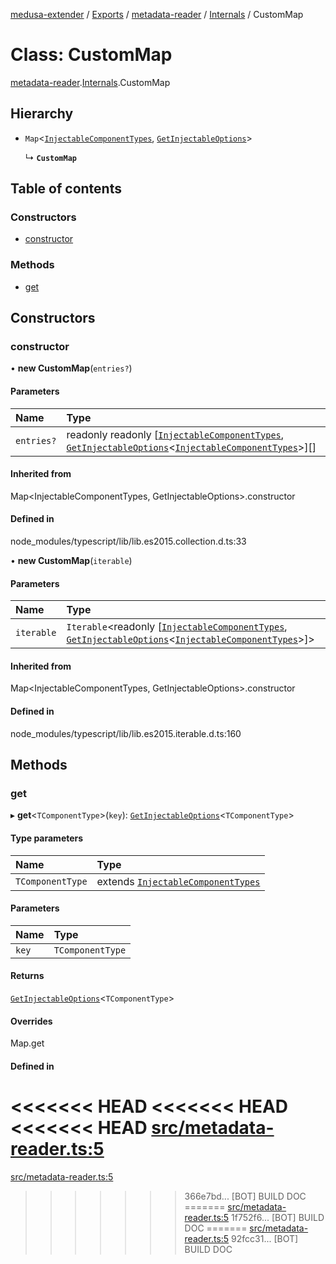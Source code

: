 [medusa-extender](../README.md) / [Exports](../modules.md) / [metadata-reader](../modules/metadata_reader.md) / [Internals](../modules/metadata_reader.Internals.md) / CustomMap

# Class: CustomMap

[metadata-reader](../modules/metadata_reader.md).[Internals](../modules/metadata_reader.Internals.md).CustomMap

## Hierarchy

- `Map`<[`InjectableComponentTypes`](../modules/types.md#injectablecomponenttypes), [`GetInjectableOptions`](../modules/types.md#getinjectableoptions)\>

  ↳ **`CustomMap`**

## Table of contents

### Constructors

- [constructor](metadata_reader.Internals.CustomMap.md#constructor)

### Methods

- [get](metadata_reader.Internals.CustomMap.md#get)

## Constructors

### constructor

• **new CustomMap**(`entries?`)

#### Parameters

| Name | Type |
| :------ | :------ |
| `entries?` | readonly readonly [[`InjectableComponentTypes`](../modules/types.md#injectablecomponenttypes), [`GetInjectableOptions`](../modules/types.md#getinjectableoptions)<[`InjectableComponentTypes`](../modules/types.md#injectablecomponenttypes)\>][] |

#### Inherited from

Map<InjectableComponentTypes, GetInjectableOptions\>.constructor

#### Defined in

node_modules/typescript/lib/lib.es2015.collection.d.ts:33

• **new CustomMap**(`iterable`)

#### Parameters

| Name | Type |
| :------ | :------ |
| `iterable` | `Iterable`<readonly [[`InjectableComponentTypes`](../modules/types.md#injectablecomponenttypes), [`GetInjectableOptions`](../modules/types.md#getinjectableoptions)<[`InjectableComponentTypes`](../modules/types.md#injectablecomponenttypes)\>]\> |

#### Inherited from

Map<InjectableComponentTypes, GetInjectableOptions\>.constructor

#### Defined in

node_modules/typescript/lib/lib.es2015.iterable.d.ts:160

## Methods

### get

▸ **get**<`TComponentType`\>(`key`): [`GetInjectableOptions`](../modules/types.md#getinjectableoptions)<`TComponentType`\>

#### Type parameters

| Name | Type |
| :------ | :------ |
| `TComponentType` | extends [`InjectableComponentTypes`](../modules/types.md#injectablecomponenttypes) |

#### Parameters

| Name | Type |
| :------ | :------ |
| `key` | `TComponentType` |

#### Returns

[`GetInjectableOptions`](../modules/types.md#getinjectableoptions)<`TComponentType`\>

#### Overrides

Map.get

#### Defined in

<<<<<<< HEAD
<<<<<<< HEAD
<<<<<<< HEAD
[src/metadata-reader.ts:5](https://github.com/adrien2p/medusa-extender/blob/89f7223/src/metadata-reader.ts#L5)
=======
[src/metadata-reader.ts:5](https://github.com/adrien2p/medusa-extender/blob/23cd201/src/metadata-reader.ts#L5)
>>>>>>> 366e7bd... [BOT] BUILD DOC
=======
[src/metadata-reader.ts:5](https://github.com/adrien2p/medusa-extender/blob/0490090/src/metadata-reader.ts#L5)
>>>>>>> 1f752f6... [BOT] BUILD DOC
=======
[src/metadata-reader.ts:5](https://github.com/adrien2p/medusa-extender/blob/7e89c01/src/metadata-reader.ts#L5)
>>>>>>> 92fcc31... [BOT] BUILD DOC
